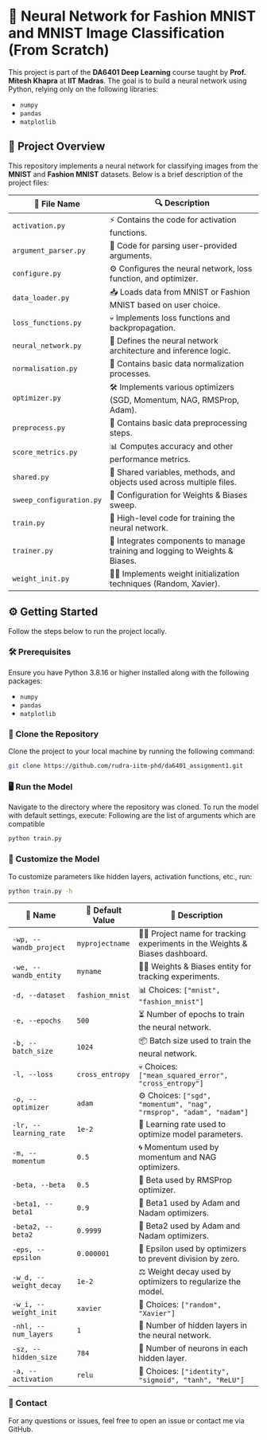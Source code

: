 # 🤖 Neural Network for Fashion MNIST and MNIST Image Classification (From Scratch)

This project is part of the **DA6401 Deep Learning** course taught by **Prof. Mitesh Khapra** at **IIT Madras**. The goal is to build a neural network using Python, relying only on the following libraries: 
- `numpy`
- `pandas`
- `matplotlib`

## 📄 Project Overview

This repository implements a neural network for classifying images from the **MNIST** and **Fashion MNIST** datasets. Below is a brief description of the project files:

| 📝 **File Name**          | 🔍 **Description**                                                  |
|--------------------------|--------------------------------------------------------------------|
| `activation.py`           | ⚡ Contains the code for activation functions.                      |
| `argument_parser.py`      | 🎯 Code for parsing user-provided arguments.                       |
| `configure.py`            | ⚙️ Configures the neural network, loss function, and optimizer.    |
| `data_loader.py`          | 📥 Loads data from MNIST or Fashion MNIST based on user choice.    |
| `loss_functions.py`       | 💀 Implements loss functions and backpropagation.                   |
| `neural_network.py`       | 🧠 Defines the neural network architecture and inference logic.    |
| `normalisation.py`        | 🧴 Contains basic data normalization processes.                    |
| `optimizer.py`            | 🛠️ Implements various optimizers (SGD, Momentum, NAG, RMSProp, Adam). |
| `preprocess.py`           | 🔄 Contains basic data preprocessing steps.                        |
| `score_metrics.py`        | 📊 Computes accuracy and other performance metrics.                |
| `shared.py`               | 🔗 Shared variables, methods, and objects used across multiple files. |
| `sweep_configuration.py`  | 🧹 Configuration for Weights & Biases sweep.                       |
| `train.py`                | 🚀 High-level code for training the neural network.               |
| `trainer.py`              | 🤖 Integrates components to manage training and logging to Weights & Biases. |
| `weight_init.py`          | 🏋️‍♂️ Implements weight initialization techniques (Random, Xavier). |


## ⚙️ Getting Started

Follow the steps below to run the project locally.

### 🛠️ Prerequisites

Ensure you have Python 3.8.16 or higher installed along with the following packages:
- `numpy`
- `pandas`
- `matplotlib`

### 🚀 Clone the Repository

Clone the project to your local machine by running the following command:

```bash
git clone https://github.com/rudra-iitm-phd/da6401_assignment1.git
```
### 🖥️ Run the Model
Navigate to the directory where the repository was cloned. To run the model with default settings, execute:
Following are the list of arguments which are compatible

```bash
python train.py
```
### 🔧 Customize the Model
To customize parameters like hidden layers, activation functions, etc., run:

``` bash
python train.py -h
```

| 🔧 **Name**              | 🔄 **Default Value**   | 📜 **Description**                                                       |
|--------------------------|------------------------|-------------------------------------------------------------------------|
| `-wp, --wandb_project`    | `myprojectname`        | 🧑‍💻 Project name for tracking experiments in the Weights & Biases dashboard. |
| `-we, --wandb_entity`     | `myname`               | 🧑‍💻 Weights & Biases entity for tracking experiments.                 |
| `-d, --dataset`           | `fashion_mnist`        | 📊 Choices: `["mnist", "fashion_mnist"]`                                |
| `-e, --epochs`            | `500`                    | ⏳ Number of epochs to train the neural network.                        |
| `-b, --batch_size`        | `1024`                    | 📦 Batch size used to train the neural network.                         |
| `-l, --loss`              | `cross_entropy`        | 💀 Choices: `["mean_squared_error", "cross_entropy"]`                   |
| `-o, --optimizer`         | `adam`                  | ⚙️ Choices: `["sgd", "momentum", "nag", "rmsprop", "adam", "nadam"]`    |
| `-lr, --learning_rate`    | `1e-2`                  | 🚀 Learning rate used to optimize model parameters.                     |
| `-m, --momentum`          | `0.5`                  | 🌀 Momentum used by momentum and NAG optimizers.                         |
| `-beta, --beta`           | `0.5`                  | 🔢 Beta used by RMSProp optimizer.                                      |
| `-beta1, --beta1`         | `0.9`                  | 🔢 Beta1 used by Adam and Nadam optimizers.                             |
| `-beta2, --beta2`         | `0.9999`                  | 🔢 Beta2 used by Adam and Nadam optimizers.                             |
| `-eps, --epsilon`         | `0.000001`             | 🔢 Epsilon used by optimizers to prevent division by zero.              |
| `-w_d, --weight_decay`    | `1e-2`                  | ⚖️ Weight decay used by optimizers to regularize the model.             |
| `-w_i, --weight_init`     | `xavier`               | 🎲 Choices: `["random", "Xavier"]`                                     |
| `-nhl, --num_layers`      | `1`                    | 🧠 Number of hidden layers in the neural network.                       |
| `-sz, --hidden_size`      | `784`                    | 🔲 Number of neurons in each hidden layer.                              |
| `-a, --activation`        | `relu`              | 🌟 Choices: `["identity", "sigmoid", "tanh", "ReLU"]`                   |


### 💬 Contact
For any questions or issues, feel free to open an issue or contact me via GitHub.
